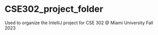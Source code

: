 # CSE302_project_folder
Used to organize the IntelliJ project for CSE 302 @ Miami University Fall 2023
